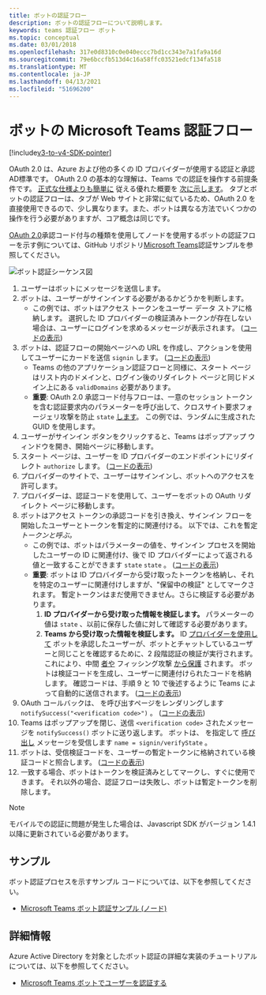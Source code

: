 ```yaml
---
title: ボットの認証フロー
description: ボットの認証フローについて説明します。
keywords: teams 認証フロー ボット
ms.topic: conceptual
ms.date: 03/01/2018
ms.openlocfilehash: 317e0d8310c0e040eccc7bd1cc343e7a1fa9a16d
ms.sourcegitcommit: 79e6bccfb513d4c16a58ffc03521edcf134fa518
ms.translationtype: MT
ms.contentlocale: ja-JP
ms.lasthandoff: 04/13/2021
ms.locfileid: "51696200"
---
```

# <a name="microsoft-teams-authentication-flow-for-bots"></a>ボットの Microsoft Teams 認証フロー

[!include[v3-to-v4-SDK-pointer](~/includes/v3-to-v4-pointer-bots.md)]

OAuth 2.0 は、Azure および他の多くの ID プロバイダーが使用する認証と承認AD標準です。 OAuth 2.0 の基本的な理解は、Teams での認証を操作する前提条件です。 [正式な仕様よりも簡単に](https://aaronparecki.com/oauth-2-simplified/) 従える優れた概要を [次に示します](https://oauth.net/2/)。 タブとボットの認証フローは、タブが Web サイトと非常に似ているため、OAuth 2.0 を直接使用できるので、少し異なります。また、ボットは異なる方法でいくつかの操作を行う必要がありますが、コア概念は同じです。

[OAuth 2.0](https://oauth.net/2/grant-types/authorization-code/)承認コード付与の種類を使用してノードを使用するボットの認証フローを示す例については、GitHub リポジトリ[Microsoft Teams](https://github.com/OfficeDev/microsoft-teams-sample-auth-node)認証サンプルを参照してください。

![ボット認証シーケンス図](~/assets/images/authentication/bot_auth_sequence_diagram.png)

1. ユーザーはボットにメッセージを送信します。
2. ボットは、ユーザーがサインインする必要があるかどうかを判断します。
    * この例では、ボットはアクセス トークンをユーザー データ ストアに格納します。 選択した ID プロバイダーの検証済みトークンが存在しない場合は、ユーザーにログインを求めるメッセージが表示されます。 ([コードの表示](https://github.com/OfficeDev/microsoft-teams-sample-auth-node/blob/469952a26d618dbf884a3be53c7d921cc580b1e2/src/utils/AuthenticationUtils.ts#L58-L76))
3. ボットは、認証フローの開始ページへの URL を作成し、アクションを使用してユーザーにカードを送信 `signin` します。 ([コードの表示](https://github.com/OfficeDev/microsoft-teams-sample-auth-node/blob/469952a26d618dbf884a3be53c7d921cc580b1e2/src/dialogs/BaseIdentityDialog.ts#L160-L190))
    * Teams の他のアプリケーション認証フローと同様に、スタート ページはリスト内のドメインと、ログイン後のリダイレクト ページと同じドメイン上にある `validDomains` 必要があります。
    * **重要**: OAuth 2.0 承認コード付与フローは、一意のセッション トークンを含む認証要求内のパラメーターを呼び出して、クロスサイト要求フォージェリ攻撃を防止 `state` [します](https://en.wikipedia.org/wiki/Cross-site_request_forgery)。 この例では、ランダムに生成された GUID を使用します。
4. ユーザーがサインイン ボタンをクリックすると、Teams はポップアップ ウィンドウを開き、開始ページに移動します。
5. スタート ページは、ユーザーを ID プロバイダーのエンドポイントにリダイレクト `authorize` します。 ([コードの表示](https://github.com/OfficeDev/microsoft-teams-sample-auth-node/blob/469952a26d618dbf884a3be53c7d921cc580b1e2/public/html/auth-start.html#L51-L56))
6. プロバイダーのサイトで、ユーザーはサインインし、ボットへのアクセスを許可します。
7. プロバイダーは、認証コードを使用して、ユーザーをボットの OAuth リダイレクト ページに移動します。
8. ボットはアクセス トークンの承認コードを引き換え、サインイン フローを開始したユーザーとトークンを暫定的に関連付ける。 以下では、これを暫定 *トークンと呼ぶ。*
    * この例では、ボットはパラメーターの値を、サインイン プロセスを開始したユーザーの ID に関連付け、後で ID プロバイダーによって返される値と一致することができます `state` `state` 。 ([コードの表示](https://github.com/OfficeDev/microsoft-teams-sample-auth-node/blob/469952a26d618dbf884a3be53c7d921cc580b1e2/src/AuthBot.ts#L70-L99))
    * **重要**: ボットは ID プロバイダーから受け取ったトークンを格納し、それを特定のユーザーに関連付けしますが、"保留中の検証" としてマークされます。 暫定トークンはまだ使用できません。さらに検証する必要があります。 
      1. **ID プロバイダーから受け取った情報を検証します。** パラメーターの値は `state` 、以前に保存した値に対して確認する必要があります。 
      1. **Teams から受け取った情報を検証します。** ID [プロバイダーを使用して](https://en.wikipedia.org/wiki/Man-in-the-middle_attack) ボットを承認したユーザーが、ボットとチャットしているユーザーと同じことを確認するために、2 段階認証の検証が実行されます。 これにより、中間 [者や](https://en.wikipedia.org/wiki/Man-in-the-middle_attack) フィッシング攻撃 [から保護](https://en.wikipedia.org/wiki/Phishing) されます。 ボットは検証コードを生成し、ユーザーに関連付けられたコードを格納します。 確認コードは、手順 9 と 10 で後述するように Teams によって自動的に送信されます。 ([コードの表示](https://github.com/OfficeDev/microsoft-teams-sample-auth-node/blob/469952a26d618dbf884a3be53c7d921cc580b1e2/src/AuthBot.ts#L100-L113))
9. OAuth コールバックは、 を呼び出すページをレンダリングします `notifySuccess("<verification code>")` 。 ([コードの表示](https://github.com/OfficeDev/microsoft-teams-sample-auth-node/blob/master/src/views/oauth-callback-success.hbs))
10. Teams はポップアップを閉じ、送信 `<verification code>` されたメッセージを `notifySuccess()` ボットに送り返します。 ボットは、 を指定して [呼び出し](/bot-framework/dotnet/bot-builder-dotnet-activities#invoke) メッセージを受信します `name = signin/verifyState` 。
11. ボットは、受信検証コードを、ユーザーの暫定トークンに格納されている検証コードと照合します。 ([コードの表示](https://github.com/OfficeDev/microsoft-teams-sample-auth-node/blob/469952a26d618dbf884a3be53c7d921cc580b1e2/src/dialogs/BaseIdentityDialog.ts#L127-L140))
12. 一致する場合、ボットはトークンを検証済みとしてマークし、すぐに使用できます。 それ以外の場合、認証フローは失敗し、ボットは暫定トークンを削除します。

> [!Note]
> モバイルでの認証に問題が発生した場合は、Javascript SDK がバージョン 1.4.1 以降に更新されている必要があります。

## <a name="samples"></a>サンプル

ボット認証プロセスを示すサンプル コードについては、以下を参照してください。

* [Microsoft Teams ボット認証サンプル (ノード)](https://github.com/OfficeDev/microsoft-teams-sample-auth-node)

## <a name="more-details"></a>詳細情報

Azure Active Directory を対象としたボット認証の詳細な実装のチュートリアルについては、以下を参照してください。

* [Microsoft Teams ボットでユーザーを認証する](~/resources/bot-v3/bot-authentication/auth-bot-AAD.md)
